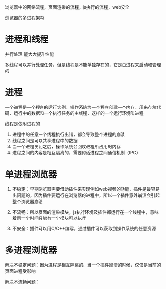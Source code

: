浏览器中的网络流程，页面渲染的流程，js执行的流程，web安全

浏览器的多进程架构

# 进程和线程
并行处理 能大大提升性能

多线程可以并行处理任务，但是线程是不能单独存在的，它是由进程来启动和管理的

# 进程
一个进程是一个程序的运行实例，操作系统为一个程序创建一个内存，用来存放代码、运行中的数据和一个执行任务的主线程，这样的一个运行环境叫进程

线程是依附进程的

1. 进程中的任意一个线程执行出错，都会导致整个进程的崩溃
2. 线程之间是可以共享进程中的数据
3. 当一个进程关闭之后，操作系统会回收进程所占用的内存
4. 进程之间的内容是相互隔离的，需要的话进程之间通信机制（IPC）

# 单进程浏览器
1. 不稳定：早期浏览器需要借助插件来实现例如web视频的功能，插件是最容易出问题的，因为插件要运行在浏览器的进程中，所以一个插件意外崩溃会引起整个浏览器崩溃

2. 不流畅：所以页面的渲染模块，js执行环境及插件都运行在一个线程中，意味着同一个时间只能有一个模块可以执行

3. 不安全：插件可以用C/C++编写，通过插件可以获取到操作系统的任意资源

# 多进程浏览器
解决不稳定问题：因为进程是相互隔离的，当一个插件崩溃的时候，仅仅是当前的页面进程受影响

解决不流畅问题：